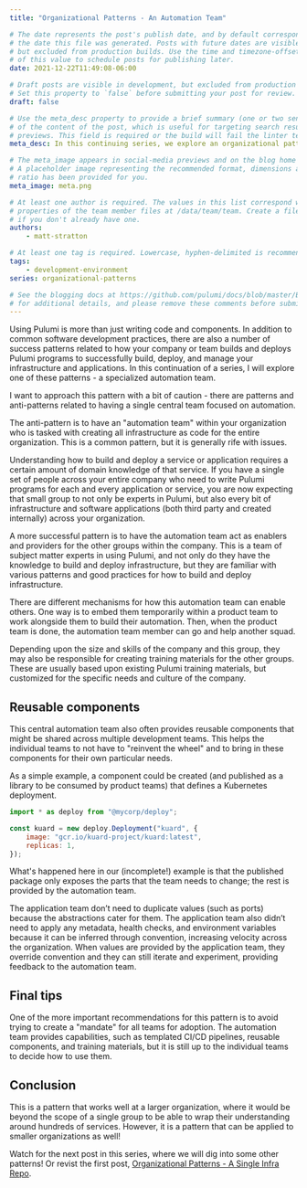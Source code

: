 ```yaml
---
title: "Organizational Patterns - An Automation Team"

# The date represents the post's publish date, and by default corresponds with
# the date this file was generated. Posts with future dates are visible in development,
# but excluded from production builds. Use the time and timezone-offset portions of
# of this value to schedule posts for publishing later.
date: 2021-12-22T11:49:08-06:00

# Draft posts are visible in development, but excluded from production builds.
# Set this property to `false` before submitting your post for review.
draft: false

# Use the meta_desc property to provide a brief summary (one or two sentences)
# of the content of the post, which is useful for targeting search results or social-media
# previews. This field is required or the build will fail the linter test.
meta_desc: In this continuing series, we explore an organizational pattern of using Pulumi - a specialized automation team.

# The meta_image appears in social-media previews and on the blog home page.
# A placeholder image representing the recommended format, dimensions and aspect
# ratio has been provided for you.
meta_image: meta.png

# At least one author is required. The values in this list correspond with the `id`
# properties of the team member files at /data/team/team. Create a file for yourself
# if you don't already have one.
authors:
    - matt-stratton

# At least one tag is required. Lowercase, hyphen-delimited is recommended.
tags:
    - development-environment
series: organizational-patterns

# See the blogging docs at https://github.com/pulumi/docs/blob/master/BLOGGING.md.
# for additional details, and please remove these comments before submitting for review.
---
```

Using Pulumi is more than just writing code and components. In addition to common software development practices, there are also a number of success patterns related to how your company or team builds and deploys Pulumi programs to successfully build, deploy, and manage your infrastructure and applications. In this continuation of a series, I will explore one of these patterns - a specialized automation team.

<!--more-->
I want to approach this pattern with a bit of caution - there are patterns and anti-patterns related to having a single central team focused on automation.

The anti-pattern is to have an "automation team" within your organization who is tasked with creating all infrastructure as code for the entire organization. This is a common pattern, but it is generally rife with issues.

Understanding how to build and deploy a service or application requires a certain amount of domain knowledge of that service. If you have a single set of people across your entire company who need to write Pulumi programs for each and every application or service, you are now expecting that small group to not only be experts in Pulumi, but also every bit of infrastructure and software applications (both third party and created internally) across your organization.

A more successful pattern is to have the automation team act as enablers and providers for the other groups within the company. This is a team of subject matter experts in using Pulumi, and not only do they have the knowledge to build and deploy infrastructure, but they are familiar with various patterns and good practices for how to build and deploy infrastructure.

There are different mechanisms for how this automation team can enable others. One way is to embed them temporarily within a product team to work alongside them to build their automation. Then, when the product team is done, the automation team member can go and help another squad.

Depending upon the size and skills of the company and this group, they may also be responsible for creating training materials for the other groups. These are usually based upon existing Pulumi training materials, but customized for the specific needs and culture of the company.

## Reusable components

This central automation team also often provides reusable components that might be shared across multiple development teams. This helps the individual teams to not have to "reinvent the wheel" and to bring in these components for their own particular needs.

As a simple example, a component could be created (and published as a library to be consumed by product teams) that defines a Kubernetes deployment.

```javascript
import * as deploy from "@mycorp/deploy";

const kuard = new deploy.Deployment("kuard", {
    image: "gcr.io/kuard-project/kuard:latest",
    replicas: 1,
});

```

What's happened here in our (incomplete!) example is that the published package only exposes the parts that the team needs to change; the rest is provided by the automation team.

The application team don’t need to duplicate values (such as ports) because the abstractions cater for them. The application team also didn’t need to apply any metadata, health checks, and environment variables because it can be inferred through convention, increasing velocity across the organization. When values are provided by the application team, they override convention and they can still iterate and experiment, providing feedback to the automation team.

## Final tips

One of the more important recommendations for this pattern is to avoid trying to create a "mandate" for all teams for adoption. The automation team provides capabilities, such as templated CI/CD pipelines, reusable components, and training materials, but it is still up to the individual teams to decide how to use them.

## Conclusion

This is a pattern that works well at a larger organization, where it would be beyond the scope of a single group to be able to wrap their understanding around hundreds of services. However, it is a pattern that can be applied to smaller organizations as well!

Watch for the next post in this series, where we will dig into some other patterns! Or revist the first post, [Organizational Patterns - A Single Infra Repo](https://www.pulumi.com/blog/organizational-patterns-infra-repo/).

